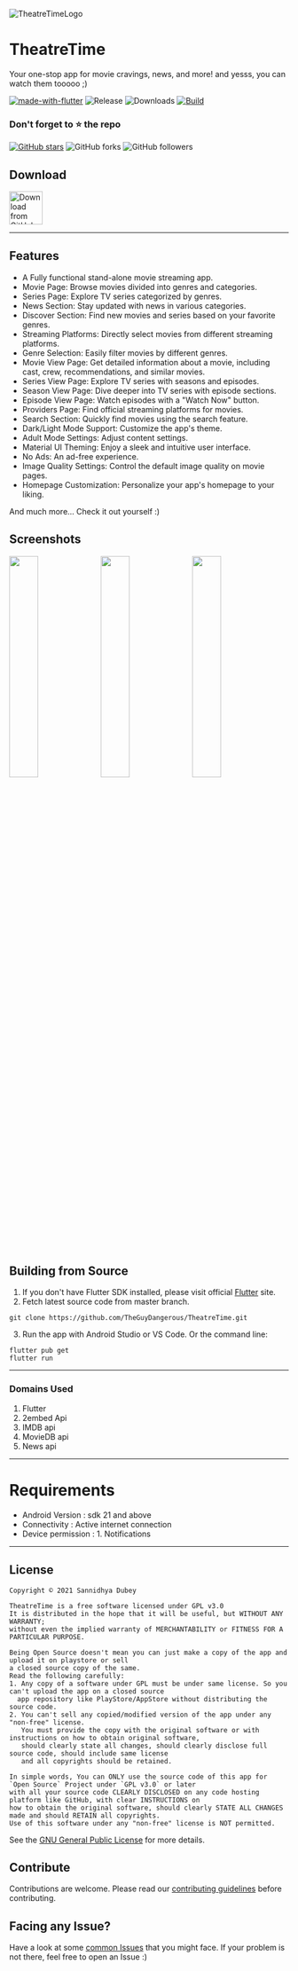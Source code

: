 ![TheatreTimeLogo](https://github-production-user-asset-6210df.s3.amazonaws.com/78858516/280596495-2b405997-7c99-4255-beb1-42b63389893f.png)

# TheatreTime
Your one-stop app for movie cravings, news, and more! and yesss, you can watch them tooooo ;)

[![made-with-flutter](https://img.shields.io/badge/Made%20with-Flutter-1f425f.svg)](https://flutter.dev/) ![Release](https://img.shields.io/github/v/release/TheGuyDangerous/TheatreTime) ![Downloads](https://img.shields.io/github/downloads/TheGuyDangerous/TheatreTime/total)
[![Build](https://github.com/TheGuyDangerous/TheatreTime/actions/workflows/dart.yml/badge.svg)](https://github.com/TheGuyDangerous/TheatreTime/actions/workflows/dart.yml)

### Don't forget to :star: the repo

[![GitHub stars](https://img.shields.io/github/stars/TheGuyDangerous/TheatreTime.svg?style=social&label=Star)](https://github.com//TheGuyDangerous/TheatreTime) ![GitHub forks](https://img.shields.io/github/forks/TheGuyDangerous/TheatreTime.svg?style=social&label=Forks) ![GitHub followers](https://img.shields.io/github/followers/TheGuyDangerous.svg?style=social&label=Follow)



## Download

[<img src="https://img.shields.io/badge/GitHub-181717?logo=github&logoColor=white"
     alt="Download from GitHub"
     height="60">](https://github.com/TheGuyDangerous/TheatreTime/releases)
     
 ---
 ## Features

- A Fully functional stand-alone movie streaming app.
- Movie Page: Browse movies divided into genres and categories.
- Series Page: Explore TV series categorized by genres.
- News Section: Stay updated with news in various categories.
- Discover Section: Find new movies and series based on your favorite genres.
- Streaming Platforms: Directly select movies from different streaming platforms.
- Genre Selection: Easily filter movies by different genres.
- Movie View Page: Get detailed information about a movie, including cast, crew, recommendations, and similar movies.
- Series View Page: Explore TV series with seasons and episodes.
- Season View Page: Dive deeper into TV series with episode sections.
- Episode View Page: Watch episodes with a "Watch Now" button.
- Providers Page: Find official streaming platforms for movies.
- Search Section: Quickly find movies using the search feature.
- Dark/Light Mode Support: Customize the app's theme.
- Adult Mode Settings: Adjust content settings.
- Material UI Theming: Enjoy a sleek and intuitive user interface.
- No Ads: An ad-free experience.
- Image Quality Settings: Control the default image quality on movie pages.
- Homepage Customization: Personalize your app's homepage to your liking.

And much more...
Check it out yourself :)

## Screenshots

<img src="https://user-images.githubusercontent.com/78858516/280604382-cb328f07-9fff-4489-8e86-c7c5f2328da9.png?raw=true" width="32%"> <img src="https://user-images.githubusercontent.com/78858516/280606263-4f953d04-c760-4919-9843-feb877432372.png?raw=true" width="32%"> <img src="https://user-images.githubusercontent.com/78858516/280607652-fdba4fa9-cc58-4999-ad0e-39fbcbf36849.png?raw=true" width="32%">


## Building from Source

1. If you don't have Flutter SDK installed, please visit official [Flutter](https://flutter.dev/) site.
2. Fetch latest source code from master branch.

```
git clone https://github.com/TheGuyDangerous/TheatreTime.git
```

3. Run the app with Android Studio or VS Code. Or the command line:

```
flutter pub get
flutter run
```


---

### Domains Used

1. Flutter
2. 2embed Api
3. IMDB api
4. MovieDB api
5. News api
---


# Requirements
- Android Version : sdk 21 and above
- Connectivity : Active internet connection
- Device permission :
                      1. Notifications


---

## License

```
Copyright © 2021 Sannidhya Dubey

TheatreTime is a free software licensed under GPL v3.0
It is distributed in the hope that it will be useful, but WITHOUT ANY WARRANTY;
without even the implied warranty of MERCHANTABILITY or FITNESS FOR A PARTICULAR PURPOSE.
```

```
Being Open Source doesn't mean you can just make a copy of the app and upload it on playstore or sell
a closed source copy of the same.
Read the following carefully:
1. Any copy of a software under GPL must be under same license. So you can't upload the app on a closed source
  app repository like PlayStore/AppStore without distributing the source code.
2. You can't sell any copied/modified version of the app under any "non-free" license.
   You must provide the copy with the original software or with instructions on how to obtain original software,
   should clearly state all changes, should clearly disclose full source code, should include same license
   and all copyrights should be retained.

In simple words, You can ONLY use the source code of this app for `Open Source` Project under `GPL v3.0` or later
with all your source code CLEARLY DISCLOSED on any code hosting platform like GitHub, with clear INSTRUCTIONS on
how to obtain the original software, should clearly STATE ALL CHANGES made and should RETAIN all copyrights.
Use of this software under any "non-free" license is NOT permitted.
```

See the [GNU General Public License](https://github.com/TheGuyDangerous/TheatreTime/blob/main/LICENSE) for more details.

## Contribute

Contributions are welcome. Please read our [contributing guidelines](https://github.com/TheGuyDangerous/TheatreTime/blob/main/CONTRIBUTING.md) before contributing.

## Facing any Issue?

Have a look at some [common Issues](https://github.com/TheGuyDangerous/TheatreTime/wiki/Common-Issues) that you might face. If your problem is not there, feel free to open an Issue :)



